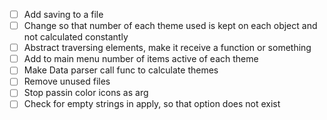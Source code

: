 - [ ] Add saving to a file
- [ ] Change so that number of each theme used is kept on each object and not calculated constantly
- [ ] Abstract traversing elements, make it receive a function or something
- [ ] Add to main menu number of items active of each theme
- [ ] Make Data parser call func to calculate themes
- [ ] Remove unused files
- [ ] Stop passin color icons as arg
- [ ] Check for empty strings in apply, so that option does not exist
